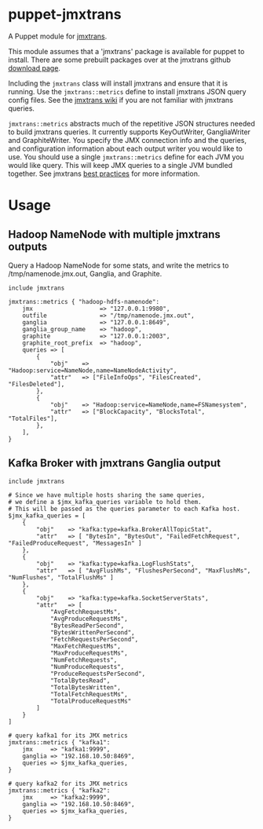 # puppet-jmxtrans

A Puppet module for [jmxtrans](https://github.com/lookfirst/jmxtrans).

This module assumes that a 'jmxtrans' package is available for
puppet to install.  There are some prebuilt packages over at
the jmxtrans github [download page](https://github.com/lookfirst/jmxtrans/downloads).

Including the ```jmxtrans``` class will install jmxtrans and ensure
that it is running.  Use the ```jmxtrans::metrics``` define to install
jmxtrans JSON query config files.  See the [jmxtrans wiki](https://github.com/lookfirst/jmxtrans/wiki/Queries)
if you are not familiar with jmxtrans queries.

```jmxtrans::metrics``` abstracts much of the repetitive JSON structures
needed to build jmxtrans queries.  It currently supports KeyOutWriter,
GangliaWriter and GraphiteWriter.  You specify the JMX connection info
and the queries, and configuration information about each output writer
you would like to use.  You should use a single ```jmxtrans::metrics```
define for each JVM you would like query.  This will keep JMX queries
to a single JVM bundled together.  See jmxtrans
[best practices](https://github.com/lookfirst/jmxtrans/wiki/BestPractices)
for more information.

# Usage 
## Hadoop NameNode with multiple jmxtrans outputs

Query a Hadoop NameNode for some stats, and write the metrics to
/tmp/namenode.jmx.out, Ganglia, and Graphite.

```puppet
include jmxtrans

jmxtrans::metrics { "hadoop-hdfs-namenode":
	jmx                   => "127.0.0.1:9980",
	outfile               => "/tmp/namenode.jmx.out",
    ganglia               => "127.0.0.1:8649",
    ganglia_group_name    => "hadoop",
	graphite              => "127.0.0.1:2003",
	graphite_root_prefix  => "hadoop",
	queries => [ 
		{
			"obj"    => "Hadoop:service=NameNode,name=NameNodeActivity",
			"attr"   => ["FileInfoOps", "FilesCreated", "FilesDeleted"],
		},
		{
			"obj"    => "Hadoop:service=NameNode,name=FSNamesystem",
			"attr"   => ["BlockCapacity", "BlocksTotal", "TotalFiles"],
		},
	],
}
```

## Kafka Broker with jmxtrans Ganglia output

```puppet
include jmxtrans

# Since we have multiple hosts sharing the same queries,
# we define a $jmx_kafka_queries variable to hold them.
# This will be passed as the queries parameter to each Kafka host.
$jmx_kafka_queries = [ 
	{
		"obj"    => "kafka:type=kafka.BrokerAllTopicStat",
		"attr"   => [ "BytesIn", "BytesOut", "FailedFetchRequest", "FailedProduceRequest", "MessagesIn" ]
	},
	{
		"obj"    => "kafka:type=kafka.LogFlushStats",
		"attr"   => [ "AvgFlushMs", "FlushesPerSecond", "MaxFlushMs", "NumFlushes", "TotalFlushMs" ]
	},
	{
		"obj"    => "kafka:type=kafka.SocketServerStats",
		"attr"   => [ 
		    "AvgFetchRequestMs",
		    "AvgProduceRequestMs",
		    "BytesReadPerSecond",
		    "BytesWrittenPerSecond",
		    "FetchRequestsPerSecond",
		    "MaxFetchRequestMs",
		    "MaxProduceRequestMs",
		    "NumFetchRequests",
		    "NumProduceRequests",
		    "ProduceRequestsPerSecond",
		    "TotalBytesRead",
		    "TotalBytesWritten",
		    "TotalFetchRequestMs",
		    "TotalProduceRequestMs"
		]
	}
]

# query kafka1 for its JMX metrics
jmxtrans::metrics { "kafka1":
    jmx     => "kafka1:9999",
    ganglia => "192.168.10.50:8469",
    queries => $jmx_kafka_queries,
}

# query kafka2 for its JMX metrics
jmxtrans::metrics { "kafka2":
    jmx     => "kafka2:9999",
    ganglia => "192.168.10.50:8469",
    queries => $jmx_kafka_queries,
}
```